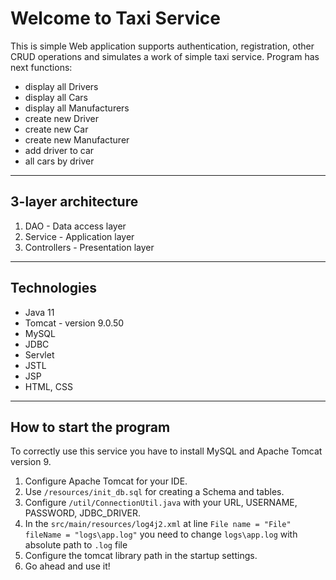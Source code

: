 # Welcome to Taxi Service
This is simple Web application supports authentication, registration, other CRUD operations and simulates a work of simple taxi service.
Program has next functions:
- display all Drivers
- display all Cars
- display all Manufacturers
- create new Driver
- create new Car
- create new Manufacturer
- add driver to car
- all cars by driver
---
## 3-layer architecture
1. DAO - Data access layer
2. Service - Application layer
3. Controllers - Presentation layer
---
## Technologies
- Java 11
- Tomcat - version 9.0.50
- MySQL
- JDBC
- Servlet
- JSTL
- JSP
- HTML, CSS
---
## How to start the program
To correctly use this service you have to install MySQL and Apache Tomcat version 9.
1. Configure Apache Tomcat for your IDE.
2. Use ```/resources/init_db.sql``` for creating a Schema and tables.
3. Configure ```/util/ConnectionUtil.java``` with your URL, USERNAME, PASSWORD, JDBC_DRIVER.
4. In the ```src/main/resources/log4j2.xml``` at line ```File name = "File" fileName = "logs\app.log"``` you need to change ```logs\app.log``` with absolute path to ```.log``` file
5. Configure the tomcat library path in the startup settings.
6. Go ahead and use it!